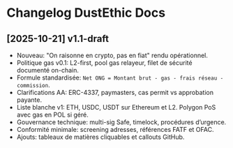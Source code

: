 # Changelog DustEthic Docs

## [2025-10-21] v1.1-draft
- Nouveau: "On raisonne en crypto, pas en fiat" rendu opérationnel.
- Politique gas v0.1: L2-first, pool gas relayeur, filet de sécurité documenté on-chain.
- Formule standardisée: `Net ONG = Montant brut - gas - frais réseau - commission`.
- Clarifications AA: ERC-4337, paymasters, cas permit vs approbation payante.
- Liste blanche v1: ETH, USDC, USDT sur Ethereum et L2. Polygon PoS avec gas en POL si géré.
- Gouvernance technique: multi-sig Safe, timelock, procédures d’urgence.
- Conformité minimale: screening adresses, références FATF et OFAC.
- Ajouts: tableaux de matières cliquables et callouts GitHub.
